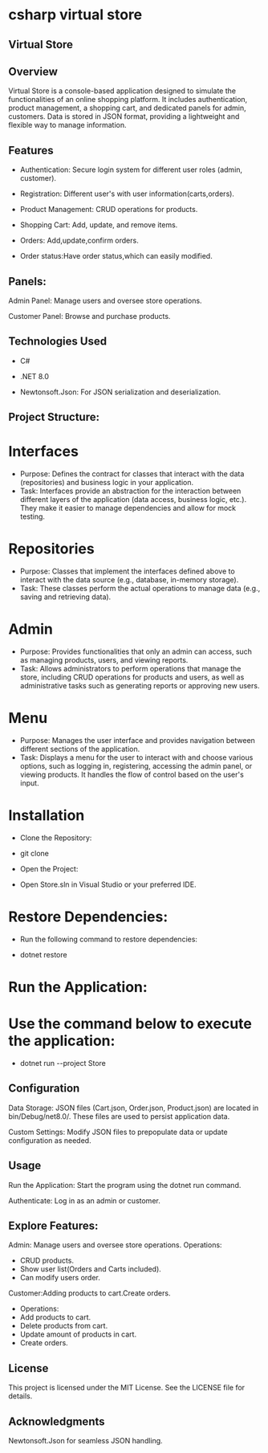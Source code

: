 # csharp virtual store
## Virtual Store

## Overview

Virtual Store is a console-based application designed to simulate the functionalities of an online shopping platform. It includes authentication, product management, a shopping cart, and dedicated panels for admin, customers. Data is stored in JSON format, providing a lightweight and flexible way to manage information.

## Features

- Authentication: Secure login system for different user roles (admin, customer).

- Registration: Different user's with user information(carts,orders).

- Product Management: CRUD operations for products.

- Shopping Cart: Add, update, and remove items.

- Orders: Add,update,confirm orders.

- Order status:Have order status,which can easily modified.

## Panels:

Admin Panel: Manage users and oversee store operations.

Customer Panel: Browse and purchase products.


## Technologies Used

- C#

- .NET 8.0

- Newtonsoft.Json: For JSON serialization and deserialization.

## Project Structure:

# Interfaces
- Purpose: Defines the contract for classes that interact with the data (repositories) and business logic in your application.
- Task: Interfaces provide an abstraction for the interaction between different layers of the application (data access, business logic, etc.). They make it easier to manage dependencies and allow for mock testing.
# Repositories
- Purpose: Classes that implement the interfaces defined above to interact with the data source (e.g., database, in-memory storage).
- Task: These classes perform the actual operations to manage data (e.g., saving and retrieving data).
# Admin
- Purpose: Provides functionalities that only an admin can access, such as managing products, users, and viewing reports.
- Task: Allows administrators to perform operations that manage the store, including CRUD operations for products and users, as well as administrative tasks such as generating reports or approving new users.
# Menu
- Purpose: Manages the user interface and provides navigation between different sections of the application.
- Task: Displays a menu for the user to interact with and choose various options, such as logging in, registering, accessing the admin panel, or viewing products. It handles the flow of control based on the user's input.


# Installation

- Clone the Repository:

- git clone <repository-url>


- Open the Project:
- Open Store.sln in Visual Studio or your preferred IDE.

# Restore Dependencies:
- Run the following command to restore dependencies:

- dotnet restore

# Run the Application:
# Use the command below to execute the application:

- dotnet run --project Store

## Configuration

Data Storage: JSON files (Cart.json, Order.json, Product.json) are located in bin/Debug/net8.0/. These files are used to persist application data.

Custom Settings: Modify JSON files to prepopulate data or update configuration as needed.

## Usage

Run the Application: Start the program using the dotnet run command.

Authenticate: Log in as an admin or customer.

## Explore Features:

Admin: Manage users and oversee store operations.
Operations:
- CRUD products.
- Show user list(Orders and Carts included).
- Can modify users order.

Customer:Adding products to cart.Create orders.
- Operations:
- Add products to cart.
- Delete products from cart.
- Update amount of products in cart.
- Create orders.



## License

This project is licensed under the MIT License. See the LICENSE file for details.

## Acknowledgments

Newtonsoft.Json for seamless JSON handling.

